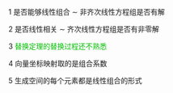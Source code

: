 1 是否能够线性组合 $\sim$ 非齐次线性方程组是否有解  
  
2 是否线性相关 $\sim$ 齐次线性方程组是否有非零解  
  
3 <font color=umber>替换定理的替换过程还不熟悉</font>  
  
4 向量坐标映射取的是组合系数  
  
5 生成空间的每个元素都是线性组合的形式  
